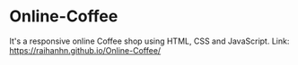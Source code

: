 # Online-Coffee

It's a responsive online Coffee shop using HTML, CSS and JavaScript. Link:  https://raihanhn.github.io/Online-Coffee/
